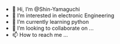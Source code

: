 - 👋 Hi, I’m @Shin-Yamaguchi
- 👀 I’m interested in electronic Engineering
- 🌱 I’m currently learning python
- 💞️ I’m looking to collaborate on ...
- 📫 How to reach me ...

<!---
Shin-Yamaguchi/Shin-Yamaguchi is a ✨ special ✨ repository because its `README.md` (this file) appears on your GitHub profile.
You can click the Preview link to take a look at your changes.
--->
